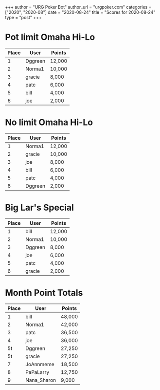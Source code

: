+++
author = "URG Poker Bot"
author_url = "urgpoker.com"
categories = ["2020", "2020-08"]
date = "2020-08-24"
title = "Scores for 2020-08-24"
type = "post"
+++
# Pot limit Omaha Hi-Lo

| Place | User | Points |
|-------|------|--------|
| 1 | Dggreen | 12,000 |
| 2 | Norma1 | 10,000 |
| 3 | gracie | 8,000 |
| 4 | patc | 6,000 |
| 5 | bill | 4,000 |
| 6 | joe | 2,000 |

# No limit Omaha Hi-Lo

| Place | User | Points |
|-------|------|--------|
| 1 | Norma1 | 12,000 |
| 2 | gracie | 10,000 |
| 3 | joe | 8,000 |
| 4 | bill | 6,000 |
| 5 | patc | 4,000 |
| 6 | Dggreen | 2,000 |

# Big Lar's Special

| Place | User | Points |
|-------|------|--------|
| 1 | bill | 12,000 |
| 2 | Norma1 | 10,000 |
| 3 | Dggreen | 8,000 |
| 4 | joe | 6,000 |
| 5 | patc | 4,000 |
| 6 | gracie | 2,000 |

# Month Point Totals

| Place | User | Points |
|-------|------|--------|
| 1 | bill | 48,000 |
| 2 | Norma1 | 42,000 |
| 3 | patc | 36,500 |
| 4 | joe | 36,000 |
| 5t | Dggreen | 27,250 |
| 5t | gracie | 27,250 |
| 7 | JoAnnmeme | 18,500 |
| 8 | PaPaLarry | 12,750 |
| 9 | Nana_Sharon | 9,000 |
